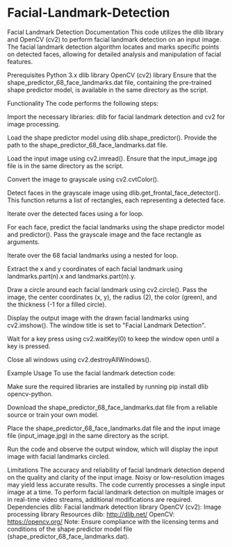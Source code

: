 # Facial-Landmark-Detection

Facial Landmark Detection Documentation
This code utilizes the dlib library and OpenCV (cv2) to perform facial landmark detection on an input image. The facial landmark detection algorithm locates and marks specific points on detected faces, allowing for detailed analysis and manipulation of facial features.

Prerequisites
Python 3.x
dlib library
OpenCV (cv2) library
Ensure that the shape_predictor_68_face_landmarks.dat file, containing the pre-trained shape predictor model, is available in the same directory as the script.

Functionality
The code performs the following steps:

Import the necessary libraries: dlib for facial landmark detection and cv2 for image processing.

Load the shape predictor model using dlib.shape_predictor(). Provide the path to the shape_predictor_68_face_landmarks.dat file.

Load the input image using cv2.imread(). Ensure that the input_image.jpg file is in the same directory as the script.

Convert the image to grayscale using cv2.cvtColor().

Detect faces in the grayscale image using dlib.get_frontal_face_detector(). This function returns a list of rectangles, each representing a detected face.

Iterate over the detected faces using a for loop.

For each face, predict the facial landmarks using the shape predictor model and predictor(). Pass the grayscale image and the face rectangle as arguments.

Iterate over the 68 facial landmarks using a nested for loop.

Extract the x and y coordinates of each facial landmark using landmarks.part(n).x and landmarks.part(n).y.

Draw a circle around each facial landmark using cv2.circle(). Pass the image, the center coordinates (x, y), the radius (2), the color (green), and the thickness (-1 for a filled circle).

Display the output image with the drawn facial landmarks using cv2.imshow(). The window title is set to "Facial Landmark Detection".

Wait for a key press using cv2.waitKey(0) to keep the window open until a key is pressed.

Close all windows using cv2.destroyAllWindows().

Example Usage
To use the facial landmark detection code:

Make sure the required libraries are installed by running pip install dlib opencv-python.

Download the shape_predictor_68_face_landmarks.dat file from a reliable source or train your own model.

Place the shape_predictor_68_face_landmarks.dat file and the input image file (input_image.jpg) in the same directory as the script.

Run the code and observe the output window, which will display the input image with facial landmarks circled.

Limitations
The accuracy and reliability of facial landmark detection depend on the quality and clarity of the input image. Noisy or low-resolution images may yield less accurate results.
The code currently processes a single input image at a time. To perform facial landmark detection on multiple images or in real-time video streams, additional modifications are required.
Dependencies
dlib: Facial landmark detection library
OpenCV (cv2): Image processing library
Resources
dlib: http://dlib.net/
OpenCV: https://opencv.org/
Note: Ensure compliance with the licensing terms and conditions of the shape predictor model file (shape_predictor_68_face_landmarks.dat).
